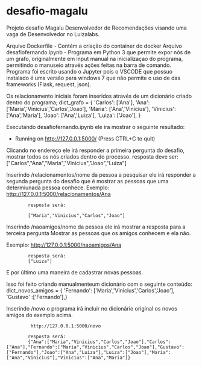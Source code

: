 # desafio-magalu
Projeto desafio Magalu Desenvolvedor de Recomendações visando uma vaga de Desenvolvedor no Luizalabs.

Arquivo Dockerfile - Contém a criação do container do docker
Arquivo desafiofernando.ipynb - Programa em Python 3 que permite expor nós de um grafo, originalmente em input manual na inicializaçao do programa, permitindo o manuseio através ações feitas na barra de comando. Programa foi escrito usando o Jupyter pois o VSCODE que possuo instalado é uma versão para windows 7 que não permite o uso de das frameworks (Flask, request, json).

Os relacionamento iniciais foram inseridos através de um dicionário criado dentro do programa;
dict_grafo = {
            'Carlos': ['Ana'],
            'Ana': ['Maria','Vinicius','Carlos','Joao'],
            'Maria': ['Ana','Vinicius'],
            'Vinicius': ['Ana','Maria'],
            'Joao': ['Ana','Luiza'],
            'Luiza': ['Joao'],
}

Executando desafiofernando.ipynb ele ira mostrar o seguinte resultado:
* Running on http://127.0.0.1:5000/ (Press CTRL+C to quit)

Clicando no endereço ele irá responder a primeira pergunta do desafio, mostrar todos os nós criados dentro do processo. resposta deve ser:
["Carlos","Ana","Maria","Vinicius","Joao","Luiza"]

Inserindo /relacionamentos/nome da pessoa a pesquisar ele irá responder a segunda pergunta do desafio que é mostrar as pessoas que uma determiunada pessoa conhece.
Exemplo:
            http://127.0.0.1:5000/relacionamentos/Ana
            
            resposta será:
            
            ["Maria","Vinicius","Carlos","Joao"]
            
Inserindo /naoamigos/nome da pessoa ele irá mostrar a resposta para a terceira pergunta Mostrar as pessoas que os amigos conhecem e ela não.

Exemplo:
            http://127.0.0.1:5000/naoamigos/Ana
            
            resposta será:
            ["Luiza"]
            
E por último uma maneira de cadastrar novas pessoas.

Isso foi feito criando manualmenteum dicionário com o seguinte conteúdo:
            dict_novos_amigos = {
            'Fernando': ['Maria','Vinicius','Carlos','Joao'],
            'Gustavo' :['Fernando'],}
            
 Inserindo /novo o programa irá incluir no dicionário original os novos amigos do exemplo acima.
 
             http://127.0.0.1:5000/novo
            
            resposta será:
            {"Ana":["Maria","Vinicius","Carlos","Joao"],"Carlos":["Ana"],"Fernando":["Maria","Vinicius","Carlos","Joao"],"Gustavo":["Fernando"],"Joao":["Ana","Luiza"],"Luiza":["Joao"],"Maria":["Ana","Vinicius"],"Vinicius":["Ana","Maria"]}

